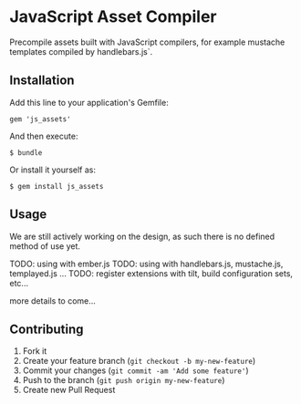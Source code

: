 # JavaScript Asset Compiler
Precompile assets built with JavaScript compilers, for example mustache templates compiled by handlebars.js`.

## Installation

Add this line to your application's Gemfile:

    gem 'js_assets'

And then execute:

    $ bundle

Or install it yourself as:

    $ gem install js_assets

## Usage

We are still actively working on the design, as such there is no
defined method of use yet.

TODO: using with ember.js
TODO: using with handlebars.js, mustache.js, templayed.js ...
TODO: register extensions with tilt, build configuration sets, etc...

more details to come...

## Contributing

1. Fork it
2. Create your feature branch (`git checkout -b my-new-feature`)
3. Commit your changes (`git commit -am 'Add some feature'`)
4. Push to the branch (`git push origin my-new-feature`)
5. Create new Pull Request

